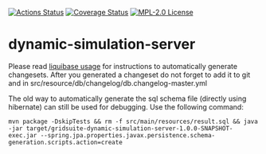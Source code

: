 [![Actions Status](https://github.com/gridsuite/dynamic-simulation-server/workflows/CI/badge.svg)](https://github.com/gridsuite/dynamic-simulation-server/actions)
[![Coverage Status](https://sonarcloud.io/api/project_badges/measure?project=org.gridsuite%3Adynamic-simulation-server&metric=coverage)](https://sonarcloud.io/component_measures?id=org.gridsuite%3Adynamic-simulation-server&metric=coverage)
[![MPL-2.0 License](https://img.shields.io/badge/license-MPL_2.0-blue.svg)](https://www.mozilla.org/en-US/MPL/2.0/)
# dynamic-simulation-server

Please read [liquibase usage](https://github.com/powsybl/powsybl-parent/#liquibase-usage) for instructions to automatically generate changesets.
After you generated a changeset do not forget to add it to git and in src/resource/db/changelog/db.changelog-master.yml


The old way to automatically generate the sql schema file (directly using hibernate) can still be used for debugging. Use the following command:
```
mvn package -DskipTests && rm -f src/main/resources/result.sql && java -jar target/gridsuite-dynamic-simulation-server-1.0.0-SNAPSHOT-exec.jar --spring.jpa.properties.javax.persistence.schema-generation.scripts.action=create
```
